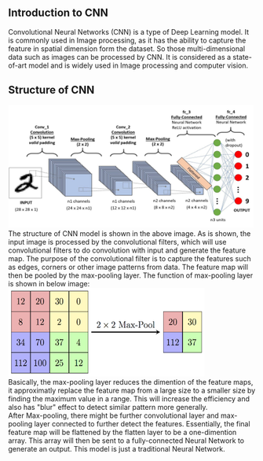 ## Introduction to CNN
Convolutional Neural Networks (CNN) is a type of Deep Learning model. It is commonly used in Image processing, as it has the ability to capture the feature in spatial dimension form the dataset. So those multi-dimensional data such as images can be processed by CNN. It is considered as a state-of-art model and is widely used in Image processing and computer vision.

## Structure of CNN
<img src="/images/CNN1.jpg" width="500" height="250">
The structure of CNN model is shown in the above image. As is shown, the input image is processed by the convolutional filters, which will use convolutional filters to do convolution with input and generate the feature map. The purpose of the convolutional filter is to capture the features such as edges, corners or other image patterns from data. The feature map will then
be pooled by the max-pooling layer. The function of max-pooling layer is shown in below image:
<img src="/images/CNN2.png" width="400" height="180">
<br>
Basically, the max-pooling layer reduces the dimention of the feature maps, it approximatly replace the feature map from a large size to a smaller size by finding the maximum value in a range. This will increase the efficiency and also has "blur" effect to detect similar pattern more generally.<br>
After Max-pooling, there might be further convolutional layer and max-pooling layer connected to further detect the features. Essentially, the final feature map will be flattened by the flatten layer to be a one-dimention array. This array will then be sent to a fully-connected Neural Network to generate an output. This model is just a traditional Neural Network.
